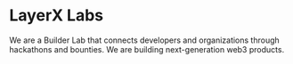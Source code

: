 # LayerX Labs
We are a Builder Lab that connects developers and organizations through hackathons and bounties. 
We are building next-generation web3 products.


